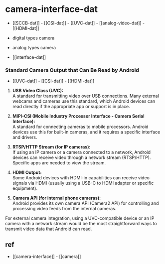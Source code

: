 
# camera-interface-dat

- [[SCCB-dat]] - [[CSI-dat]] - [[UVC-dat]] - [[analog-video-dat]] - [[HDMI-dat]]

- digital types camera 
- analog types camera

- [[interface-dat]]

### Standard Camera Output that Can Be Read by Android

- [[UVC-dat]] - [[CSI-dat]] - [[HDMI-dat]]

1. **USB Video Class (UVC):**  
   A standard for transmitting video over USB connections. Many external webcams and cameras use this standard, which Android devices can read directly if the appropriate app or support is in place.

2. **MIPI-CSI (Mobile Industry Processor Interface - Camera Serial Interface):**  
   A standard for connecting cameras to mobile processors. Android devices use this for built-in cameras, and it requires a specific interface and drivers.

3. **RTSP/HTTP Stream (for IP cameras):**  
   If using an IP camera or a camera connected to a network, Android devices can receive video through a network stream (RTSP/HTTP). Specific apps are needed to view the stream.

4. **HDMI Output:**  
   Some Android devices with HDMI-in capabilities can receive video signals via HDMI (usually using a USB-C to HDMI adapter or specific equipment).

5. **Camera API (for internal phone cameras):**  
   Android provides its own camera API (Camera2 API) for controlling and processing video feeds from the internal cameras.

For external camera integration, using a UVC-compatible device or an IP camera with a network stream would be the most straightforward ways to transmit video data that Android can read.



## ref 

- [[camera-interface]] - [[camera]]